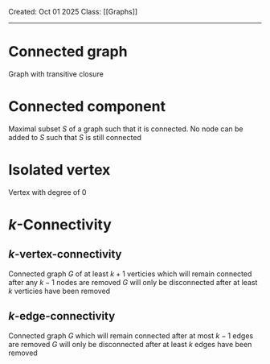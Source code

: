 Created: Oct 01 2025
Class: [[Graphs]] 
- - -
# Connected graph
Graph with transitive closure

# Connected component
Maximal subset $S$ of a graph such that it is connected.  No node can be added to $S$ such that $S$ is still connected

# Isolated vertex
Vertex with degree of 0

# $k$-Connectivity
## $k$-vertex-connectivity
Connected graph $G$ of at least $k+1$ verticies which will remain connected after any $k-1$ nodes are removed
$G$ will only be disconnected after at least $k$ verticies have been removed

## $k$-edge-connectivity
Connected graph $G$ which will remain connected after at most $k-1$ edges are removed
$G$ will only be disconnected after at least $k$ edges have been removed